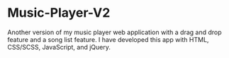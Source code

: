 # Music-Player-V2

Another version of my music player web application with a drag and drop feature and a song list feature. I have developed this app with HTML, CSS/SCSS, JavaScript, and jQuery.
